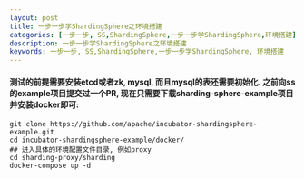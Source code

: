 ```yaml
---
layout: post  
title: 一步一步学ShardingSphere之环境搭建  
categories: [一步一步, SS,ShardingSphere,一步一步学ShardingSphere,环境搭建]  
description: 一步一步学ShardingSphere之环境搭建  
keywords: 一步一步, SS,ShardingSphere,一步一步学ShardingSphere, 环境搭建  
---
```


#### 测试的前提需要安装etcd或者zk, mysql, 而且mysql的表还需要初始化. 之前向ss的example项目提交过一个PR, 现在只需要下载sharding-sphere-example项目并安装docker即可: 
```
git clone https://github.com/apache/incubator-shardingsphere-example.git  
cd incubator-shardingsphere-example/docker/
## 进入具体的环境配置文件目录, 例如proxy
cd sharding-proxy/sharding  
docker-compose up -d  
```
